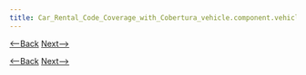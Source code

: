 ```yaml
---
title: Car_Rental_Code_Coverage_with_Cobertura_vehicle.component.vehicletype
---
```

[<--Back]({{site.pagesurl}}/Car_Rental_Code_Coverage_with_Cobertura_vehicle.component.vehicle)  [Next-->]({{site.pagesurl}}/Car_Rental_Code_Coverage_with_Cobertura_vehicle.domain)


[<--Back]({{site.pagesurl}}/Car_Rental_Code_Coverage_with_Cobertura_vehicle.component.vehicle)  [Next-->]({{site.pagesurl}}/Car_Rental_Code_Coverage_with_Cobertura_vehicle.domain)
